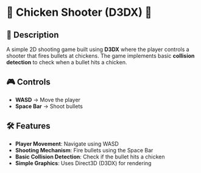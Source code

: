# 🐔 Chicken Shooter (D3DX) 🎯

## 📜 Description
A simple 2D shooting game built using **D3DX** where the player controls a shooter that fires bullets at chickens. The game implements basic **collision detection** to check when a bullet hits a chicken.

## 🎮 Controls
- **WASD** → Move the player  
- **Space Bar** → Shoot bullets  

## 🛠 Features
- **Player Movement**: Navigate using WASD  
- **Shooting Mechanism**: Fire bullets using the Space Bar  
- **Basic Collision Detection**: Check if the bullet hits a chicken  
- **Simple Graphics**: Uses Direct3D (D3DX) for rendering  
